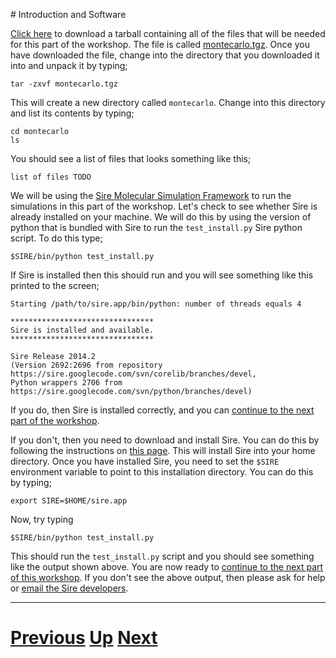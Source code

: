 
# Introduction and Software

[Click here](https://github.com/chryswoods/python_for_bio/blob/master/intro_to_mc/software/montecarlo.tgz?raw=true) to download a tarball containing all of the files that will be needed for this part of the workshop. The file is called [montecarlo.tgz](https://github.com/chryswoods/python_for_bio/blob/master/intro_to_mc/software/montecarlo.tgz?raw=true). Once you have downloaded the file, change into the directory that you downloaded it into and unpack it by typing;

```
tar -zxvf montecarlo.tgz
```

This will create a new directory called `montecarlo`. Change into this directory and list its contents by typing;

```
cd montecarlo
ls
```

You should see a list of files that looks something like this;

```
list of files TODO
```

We will be using the [Sire Molecular Simulation Framework](http://siremol.org) to run the simulations in this part of the workshop. Let's check to see whether Sire is already installed on your machine. We will do this by using the version of python that is bundled with Sire to run the `test_install.py` Sire python script. To do this type;

```
$SIRE/bin/python test_install.py
```

If Sire is installed then this should run and you will see something like this printed to the screen;

```
Starting /path/to/sire.app/bin/python: number of threads equals 4

********************************
Sire is installed and available.
********************************

Sire Release 2014.2
(Version 2692:2696 from repository https://sire.googlecode.com/svn/corelib/branches/devel,
Python wrappers 2706 from https://sire.googlecode.com/svn/python/branches/devel)
```

If you do, then Sire is installed correctly, and you can [continue to the next part of the workshop](rigid.md).

If you don't, then you need to download and install Sire. You can do this by following the instructions on [this page](http://siremol.org/Sire/Binaries.html). This will install Sire into your home directory. Once you have installed Sire, you need to set the `$SIRE` environment variable to point to this installation directory. You can do this by typing;

```
export SIRE=$HOME/sire.app
```

Now, try typing

```
$SIRE/bin/python test_install.py
```

This should run the `test_install.py` script and you should see something like the output shown above. You are now ready to [continue to the next part of this workshop](rigid.md). If you don't see the above output, then please ask for help or [email the Sire developers](mailto:chryswoods@gmail.com).

***

# [Previous](README.md) [Up](README.md) [Next](rigid.md)

